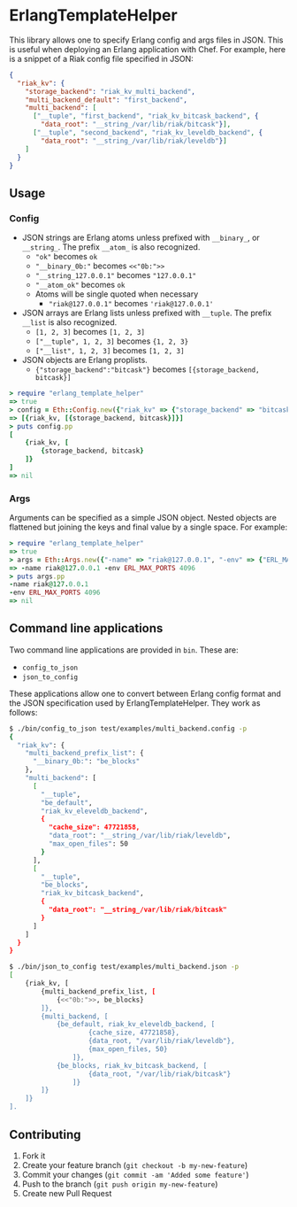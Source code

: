 # ErlangTemplateHelper

This library allows one to specify Erlang config and args files in JSON. This is
useful when deploying an Erlang application with Chef. For example, here is a
snippet of a Riak config file specified in JSON:

```json
{
  "riak_kv": {
    "storage_backend": "riak_kv_multi_backend",
    "multi_backend_default": "first_backend",
    "multi_backend": [
      ["__tuple", "first_backend", "riak_kv_bitcask_backend", {
        "data_root": "__string_/var/lib/riak/bitcask"}],
      ["__tuple", "second_backend", "riak_kv_leveldb_backend", {
        "data_root": "__string_/var/lib/riak/leveldb"}]
    ]
  }
}
```

## Usage

### Config

* JSON strings are Erlang atoms unless prefixed with `__binary_`, or 
  `__string_`. The prefix `__atom_` is also recognized.
  * `"ok"` becomes `ok`
  * `"__binary_0b:"` becomes `<<"0b:">>`
  * `"__string_127.0.0.1"` becomes `"127.0.0.1"`
  * `"__atom_ok"` becomes `ok`
  * Atoms will be single quoted when necessary
     * `"riak@127.0.0.1"` becomes `'riak@127.0.0.1'`
* JSON arrays are Erlang lists unless prefixed with `__tuple`. The prefix 
  `__list` is also recognized.
  * `[1, 2, 3]` becomes `[1, 2, 3]`
  * `["__tuple", 1, 2, 3]` becomes `{1, 2, 3}`
  * `["__list", 1, 2, 3]` becomes `[1, 2, 3]`
* JSON objects are Erlang proplists.
  * `{"storage_backend":"bitcask"}` becomes `[{storage_backend, bitcask}]`

```ruby
> require "erlang_template_helper"
=> true
> config = Eth::Config.new({"riak_kv" => {"storage_backend" => "bitcask"}})
=> [{riak_kv, [{storage_backend, bitcask}]}]
> puts config.pp
[
	{riak_kv, [
		{storage_backend, bitcask}
	]}
]
=> nil
```

### Args

Arguments can be specified as a simple JSON object. Nested objects are flattened
but joining the keys and final value by a single space. For example:

```ruby
> require "erlang_template_helper"
=> true
> args = Eth::Args.new({"-name" => "riak@127.0.0.1", "-env" => {"ERL_MAX_PORTS" => 4096}})
=> -name riak@127.0.0.1 -env ERL_MAX_PORTS 4096
> puts args.pp
-name riak@127.0.0.1
-env ERL_MAX_PORTS 4096
=> nil
```

## Command line applications

Two command line applications are provided in `bin`. These are:

* `config_to_json`
* `json_to_config`

These applications allow one to convert between Erlang config format and the 
JSON specification used by ErlangTemplateHelper. They work as follows:

```bash
$ ./bin/config_to_json test/examples/multi_backend.config -p
{
  "riak_kv": {
    "multi_backend_prefix_list": {
      "__binary_0b:": "be_blocks"
    },
    "multi_backend": [
      [
        "__tuple",
        "be_default",
        "riak_kv_eleveldb_backend",
        {
          "cache_size": 47721858,
          "data_root": "__string_/var/lib/riak/leveldb",
          "max_open_files": 50
        }
      ],
      [
        "__tuple",
        "be_blocks",
        "riak_kv_bitcask_backend",
        {
          "data_root": "__string_/var/lib/riak/bitcask"
        }
      ]
    ]
  }
}
```

```bash
$ ./bin/json_to_config test/examples/multi_backend.json -p  
[
	{riak_kv, [
		{multi_backend_prefix_list, [
			{<<"0b:">>, be_blocks}
		]}, 
		{multi_backend, [
			{be_default, riak_kv_eleveldb_backend, [
					{cache_size, 47721858}, 
					{data_root, "/var/lib/riak/leveldb"}, 
					{max_open_files, 50}
				]}, 
			{be_blocks, riak_kv_bitcask_backend, [
					{data_root, "/var/lib/riak/bitcask"}
				]}
		]}
	]}
].
```

## Contributing

1. Fork it
2. Create your feature branch (`git checkout -b my-new-feature`)
3. Commit your changes (`git commit -am 'Added some feature'`)
4. Push to the branch (`git push origin my-new-feature`)
5. Create new Pull Request
